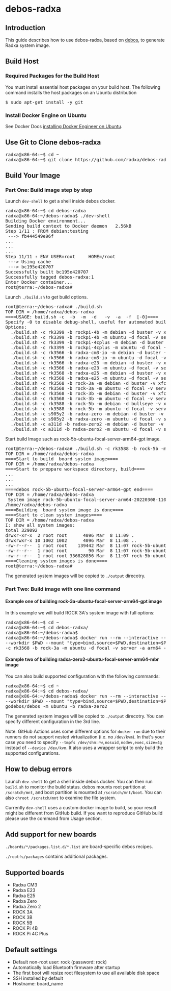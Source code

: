 # debos-radxa

## Introduction

This guide describes how to use debos-radxa, based on [debos](https://github.com/go-debos/debos), to generate Radxa system image.

## Build Host

### Required Packages for the Build Host

You must install essential host packages on your build host.
The following command installs the host packages on an Ubuntu distribution

<pre>
$ sudo apt-get install -y git
</pre>

### Install Docker Engine on Ubuntu

See Docker Docs [installing Docker Engineer on Ubuntu](https://docs.docker.com/engine/install/ubuntu/).

## Use Git to Clone debos-radxa

<pre>
radxa@x86-64:~$ cd ~
radxa@x86-64:~$ git clone https://github.com/radxa/debos-radxa.git
</pre>

## Build Your Image

### Part One: Build image step by step

Launch `dev-shell` to get a shell inside debos docker.

<pre>
radxa@x86-64:~$ cd debos-radxa
radxa@x86-64:~/debos-radxa$ ./dev-shell
Building Docker environment...
Sending build context to Docker daemon   2.56kB
Step 1/11 : FROM debian:testing
 ---> fb444549e96f
...
...
...
Step 11/11 : ENV USER=root     HOME=/root
 ---> Using cache
 ---> bc195e420707
Successfully built bc195e420707
Successfully tagged debos-radxa:1
Enter Docker container...
root@terra:~/debos-radxa#
</pre>

Launch `./build.sh` to get build options.

<pre>
root@terra:~/debos-radxa# ./build.sh
TOP DIR = /home/radxa/debos-radxa
====USAGE: build.sh -c <cpu> -b <board> -m <model> -d <distro>  -v <variant> -a <arch> -f <format> [-0]====
Specify -0 to disable debug-shell, useful for automated build.
Options:
  ./build.sh -c rk3399 -b rockpi-4b -m debian -d buster -v xfce4 -a arm64 -f gpt
  ./build.sh -c rk3399 -b rockpi-4b -m ubuntu -d focal -v server -a arm64 -f gpt
  ./build.sh -c rk3399 -b rockpi-4cplus -m debian -d buster -v xfce4 -a arm64 -f gpt
  ./build.sh -c rk3399 -b rockpi-4cplus -m ubuntu -d focal -v server -a arm64 -f gpt
  ./build.sh -c rk3566 -b radxa-cm3-io -m debian -d buster -v xfce4 -a arm64 -f gpt
  ./build.sh -c rk3566 -b radxa-cm3-io -m ubuntu -d focal -v server -a arm64 -f gpt
  ./build.sh -c rk3566 -b radxa-e23 -m debian -d buster -v xfce4 -a arm64 -f gpt
  ./build.sh -c rk3566 -b radxa-e23 -m ubuntu -d focal -v server -a arm64 -f gpt
  ./build.sh -c rk3568 -b radxa-e25 -m debian -d buster -v xfce4 -a arm64 -f gpt
  ./build.sh -c rk3568 -b radxa-e25 -m ubuntu -d focal -v server -a arm64 -f gpt
  ./build.sh -c rk3568 -b rock-3a -m debian -d buster -v xfce4 -a arm64 -f gpt
  ./build.sh -c rk3568 -b rock-3a -m ubuntu -d focal -v server -a arm64 -f gpt
  ./build.sh -c rk3568 -b rock-3b -m debian -d buster -v xfce4 -a arm64 -f gpt
  ./build.sh -c rk3568 -b rock-3b -m ubuntu -d focal -v server -a arm64 -f gpt
  ./build.sh -c rk3588 -b rock-5b -m debian -d bullseye -v xfce4 -a arm64 -f gpt
  ./build.sh -c rk3588 -b rock-5b -m ubuntu -d focal -v server -a arm64 -f gpt
  ./build.sh -c s905y2 -b radxa-zero -m debian -d buster -v xfce4 -a arm64 -f mbr
  ./build.sh -c s905y2 -b radxa-zero -m ubuntu -d focal -v server -a arm64 -f mbr
  ./build.sh -c a311d -b radxa-zero2 -m debian -d buster -v xfce4 -a arm64 -f mbr
  ./build.sh -c a311d -b radxa-zero2 -m ubuntu -d focal -v server -a arm64 -f mbr
</pre>

Start build Image such as rock-5b-ubuntu-focal-server-arm64-gpt image.

<pre>
root@terra:~/debos-radxa# ./build.sh -c rk3588 -b rock-5b -m ubuntu -d focal -v server -a arm64 -f gpt
TOP DIR = /home/radxa/debos-radxa
====Start to build  board system image====
TOP DIR = /home/radxa/debos-radxa
====Start to preppare workspace directory, build====
...
...
...
====debos rock-5b-ubuntu-focal-server-arm64-gpt end====
TOP DIR = /home/radxa/debos-radxa
 System image rock-5b-ubuntu-focal-server-arm64-20220308-1107-gpt.img is generated. See it in /home/radxa/debos-radxa/output
/home/radxa/debos-radxa
====Building  board system image is done====
====Start to clean system images====
TOP DIR = /home/radxa/debos-radxa
I: show all system images:
total 329092
drwxr-xr-x  2 root root      4096 Mar  8 11:09 .
drwxrwxr-x 10 1002 1002      4096 Mar  8 11:08 ..
-rw-r--r--  1 root root    139442 Mar  8 11:07 rock-5b-ubuntu-focal-server-arm64-20220308-1107-gpt.img.bmap
-rw-r--r--  1 root root        90 Mar  8 11:07 rock-5b-ubuntu-focal-server-arm64-20220308-1107-gpt.img.md5.txt
-rw-r--r--  1 root root 336828856 Mar  8 11:07 rock-5b-ubuntu-focal-server-arm64-20220308-1107-gpt.img.xz
====Cleaning system images is done====
root@terra:~/debos-radxa#
</pre>

The generated system images will be copied to `./output` direcotry.

### Part Two: Build image with one line command

#### Example one of building rock-3a-ubuntu-focal-server-arm64-gpt image

In this example we will build ROCK 3A's system image with full options:

<pre>
radxa@x86-64:~$ cd ~
radxa@x86-64:~$ cd debos-radxa/
radxa@x86-64:~/debos-radxa$
radxa@x86-64:~/debos-radxa$ docker run --rm --interactive --tty --device /dev/kvm --user $(id -u) --security-opt label=disable \
--workdir $PWD --mount "type=bind,source=$PWD,destination=$PWD" --entrypoint ./build.sh godebos/debos \
-c rk3568 -b rock-3a -m ubuntu -d focal -v server -a arm64 -f gpt
</pre>

#### Example two of building radxa-zero2-ubuntu-focal-server-arm64-mbr image

You can also build supported configuration with the following commands:

<pre>
radxa@x86-64:~$ cd ~
radxa@x86-64:~$ cd debos-radxa/
radxa@x86-64:~/debos-radxa$ docker run --rm --interactive --tty --device /dev/kvm --user $(id -u) --security-opt label=disable \
--workdir $PWD --mount "type=bind,source=$PWD,destination=$PWD" --entrypoint scripts/build-supported-configuration.sh \
godebos/debos -m ubuntu -b radxa-zero2
</pre>

The generated system images will be copied to `./output` direcotry. You can specify different configuration in the 3rd line.

Note: GitHub Actions uses some different options for `docker run` due to their runners do not support nested virtualization (i.e. no `/dev/kvm`). In that's your case you need to specify `--tmpfs /dev/shm:rw,nosuid,nodev,exec,size=4g` instead of `--device /dev/kvm`. It also uses a wrapper script to only build the supported configurations.

## How to debug errors

Launch `dev-shell` to get a shell inside debos docker. You can then run `build.sh` to monitor the build status. debos mounts root partition at `/scratch/mnt`, and boot partition is mounted at `/scratch/mnt/boot`. You can also `chroot /scratch/mnt` to examine the file system.

Currently `dev-shell` uses a custom docker image to build, so your result might be different from GitHub build. If you want to reproduce GitHub build please use the command from Usage section.

## Add support for new boards

`./boards/*/packages.list.d/*.list` are board-specific debos recipes.

`./rootfs/packages` contains additional packages.

## Supported boards

* Radxa CM3
* Radxa E23
* Radxa E25
* Radxa Zero
* Radxa Zero 2
* ROCK 3A
* ROCK 3B
* ROCK 5B
* ROCK Pi 4B
* ROCK Pi 4C Plus

## Default settings

* Default non-root user: rock (password: rock)
* Automatically load Bluetooth firmware after startup
* The first boot will resize root filesystem to use all available disk space
* SSH installed by default
* Hostname: board_name
